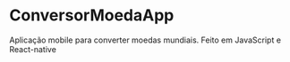 # ConversorMoedaApp
 Aplicação mobile para converter moedas mundiais. Feito em JavaScript e React-native
